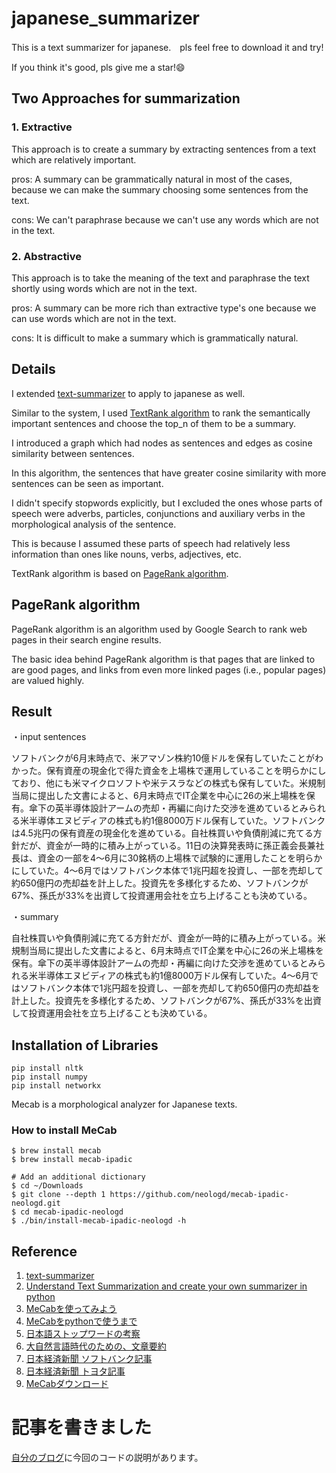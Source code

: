 # japanese_summarizer
This is a text summarizer for japanese.　pls feel free to download it and try!

If you think it's good, pls give me a star!😄

## Two Approaches for summarization
### 1. Extractive

This approach is to create a summary by extracting sentences from a text which are relatively important.

pros: A summary can be grammatically natural in most of the cases, because we can make the summary choosing some sentences from the text.

cons: We can't paraphrase because we can't use any words which are not in the text.

### 2. Abstractive

This approach is to take the meaning of the text and paraphrase the text shortly using words which are not in the text.

pros: A summary can be more rich than extractive type's one because we can use words which are not in the text.

cons: It is difficult to make a summary which is grammatically natural.

## Details
I extended [text-summarizer](https://github.com/edubey/text-summarizer) to apply to japanese as well.

Similar to the system, I used [TextRank algorithm](https://web.eecs.umich.edu/~mihalcea/papers/mihalcea.emnlp04.pdf) to rank the semantically important sentences and choose the top_n of them to be a summary.

I introduced a graph which had nodes as sentences and edges as cosine similarity between sentences.

In this algorithm, the sentences that have greater cosine similarity with more sentences can be seen as important.

I didn't specify stopwords explicitly, but I excluded the ones whose parts of speech were adverbs, particles, conjunctions and auxiliary verbs in the morphological analysis of the sentence.

This is because I assumed these parts of speech had relatively less information than ones like nouns, verbs, adjectives, etc. 

TextRank algorithm is based on [PageRank algorithm](http://ilpubs.stanford.edu:8090/422/1/1999-66.pdf).

## PageRank algorithm
PageRank algorithm is an algorithm used by Google Search to rank web pages in their search engine results.

The basic idea behind PageRank algorithm is that pages that are linked to are good pages, and links from even more linked pages (i.e., popular pages) are valued highly.

## Result
・input sentences

ソフトバンクが6月末時点で、米アマゾン株約10億ドルを保有していたことがわかった。保有資産の現金化で得た資金を上場株で運用していることを明らかにしており、他にも米マイクロソフトや米テスラなどの株式も保有していた。米規制当局に提出した文書によると、6月末時点でIT企業を中心に26の米上場株を保有。傘下の英半導体設計アームの売却・再編に向けた交渉を進めているとみられる米半導体エヌビディアの株式も約1億8000万ドル保有していた。ソフトバンクは4.5兆円の保有資産の現金化を進めている。自社株買いや負債削減に充てる方針だが、資金が一時的に積み上がっている。11日の決算発表時に孫正義会長兼社長は、資金の一部を4～6月に30銘柄の上場株で試験的に運用したことを明らかにしていた。4～6月ではソフトバンク本体で1兆円超を投資し、一部を売却して約650億円の売却益を計上した。投資先を多様化するため、ソフトバンクが67%、孫氏が33%を出資して投資運用会社を立ち上げることも決めている。

・summary

 自社株買いや負債削減に充てる方針だが、資金が一時的に積み上がっている。米規制当局に提出した文書によると、6月末時点でIT企業を中心に26の米上場株を保有。傘下の英半導体設計アームの売却・再編に向けた交渉を進めているとみられる米半導体エヌビディアの株式も約1億8000万ドル保有していた。4～6月ではソフトバンク本体で1兆円超を投資し、一部を売却して約650億円の売却益を計上した。投資先を多様化するため、ソフトバンクが67%、孫氏が33%を出資して投資運用会社を立ち上げることも決めている。
 
## Installation of Libraries
```
pip install nltk
pip install numpy
pip install networkx
```
Mecab is a morphological analyzer for Japanese texts.
### How to install MeCab
```
$ brew install mecab
$ brew install mecab-ipadic

# Add an additional dictionary
$ cd ~/Downloads
$ git clone --depth 1 https://github.com/neologd/mecab-ipadic-neologd.git
$ cd mecab-ipadic-neologd
$ ./bin/install-mecab-ipadic-neologd -h
```

## Reference
1. [text-summarizer](https://github.com/edubey/text-summarizer)                                                                                                      
2. [Understand Text Summarization and create your own summarizer in python](https://towardsdatascience.com/understand-text-summarization-and-create-your-own-summarizer-in-python-b26a9f09fc70)                                                                                                                                         
3. [MeCabを使ってみよう](https://qiita.com/yonedaco/items/27e1ad19132c9f1c9180)                                                                                      
4. [MeCabをpythonで使うまで](https://qiita.com/Sak1361/items/47e9ec464ccc770cd65c)                                                                                   
5. [日本語ストップワードの考察](https://mieruca-ai.com/ai/nlp-stopwords/)                                                                                            
6. [大自然言語時代のための、文章要約](https://qiita.com/icoxfog417/items/d06651db10e27220c819)
7. [日本経済新聞 ソフトバンク記事](https://www.nikkei.com/article/DGXMZO62742660Y0A810C2I00000/)
8. [日本経済新聞 トヨタ記事](https://www.nikkei.com/article/DGXMZO62743260Y0A810C2I00000/)
9. [MeCabダウンロード](https://techacademy.jp/magazine/24037)

# 記事を書きました
[自分のブログ](https://spond.hatenablog.com/entry/2020/08/20/135437)に今回のコードの説明があります。
